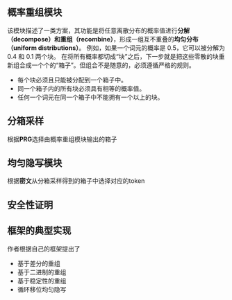 ## 概率重组模块
该模块描述了一类方案，其功能是将任意离散分布的概率值进行**分解（decompose）**和**重组（recombine）**，形成一组互不重叠的**均匀分布（uniform distributions）**。
例如，如果一个词元的概率是 0.5，它可以被分解为 0.4 和 0.1 两个块。
在将所有概率都切成“块”之后，下一步就是把这些零散的块重新组合成一个个的“箱子”。但组合不是随意的，必须遵循严格的规则。
- 每个块必须且只能被分配到一个箱子中。
- 同一个箱子内的所有块必须具有相等的概率值。
- 任何一个词元在同一个箱子中不能拥有一个以上的块。
## 分箱采样
根据**PRG**选择由概率重组模块输出的箱子
## 均匀隐写模块
根据**密文**从分箱采样得到的箱子中选择对应的token
## 安全性证明

## 框架的典型实现
作者根据自己的框架提出了
- 基于差分的重组
- 基于二进制的重组
- 基于稳定性的重组
- 循环移位均匀隐写

